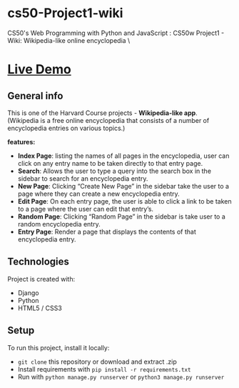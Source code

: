 # cs50-Project1-wiki
CS50's Web Programming with Python and JavaScript : CS50w Project1 - Wiki: Wikipedia-like online encyclopedia \
# [Live Demo](https://django-wiki-app.herokuapp.com/)

## General info
This is one of the Harvard Course projects - **Wikipedia-like app**. \
(Wikipedia is a free online encyclopedia that consists of a number of encyclopedia entries on various topics.)

 **features:**
 * **Index Page**: listing the names of all pages in the encyclopedia, user can click on any entry name to be taken directly to that entry page.
 * **Search**: Allows the user to type a query into the search box in the sidebar to search for an encyclopedia entry.
 * **New Page**: Clicking “Create New Page” in the sidebar take the user to a page where they can create a new encyclopedia entry.
 * **Edit Page**: On each entry page, the user is able to click a link to be taken to a page where the user can edit that entry’s.
 * **Random Page**: Clicking “Random Page” in the sidebar is take user to a random encyclopedia entry.
 * **Entry Page**: Render a page that displays the contents of that encyclopedia entry.
	
## Technologies
Project is created with:
* Django
* Python
* HTML5 / CSS3
	
## Setup
To run this project, install it locally:
* ```git clone``` this repository or download and extract .zip
* Install requirements with ```pip install -r requirements.txt```
* Run with ```python manage.py runserver``` or ```python3 manage.py runserver```

